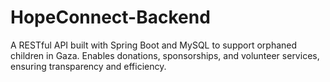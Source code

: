 # HopeConnect-Backend
 A RESTful API built with Spring Boot and MySQL to support orphaned children in Gaza. Enables donations, sponsorships, and volunteer services, ensuring transparency and efficiency.   

